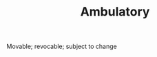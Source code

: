 ---
title: Ambulatory
letter: A
permalink: "/definitions/bld-ambulatory.html"
body: Movable; revocable; subject to change
published_at: '2018-07-07'
source: Black's Law Dictionary 2nd Ed (1910)
layout: post
---